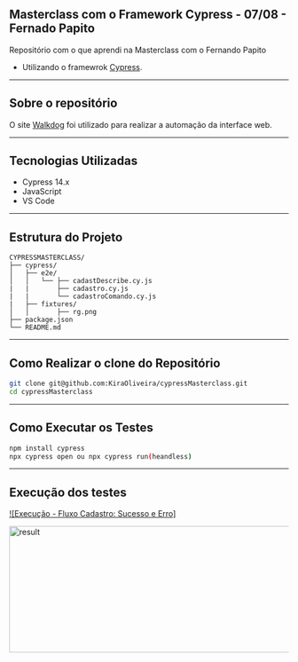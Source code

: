 ## Masterclass com o Framework Cypress - 07/08 - Fernado Papito

Repositório com o que aprendi na Masterclass com o Fernando Papito

* Utilizando o framewrok [Cypress](https://www.cypress.io/).

---

## Sobre o repositório

O site [Walkdog](https://walkdog.vercel.app/) foi utilizado para realizar a automação da interface web.

---

## Tecnologias Utilizadas

- Cypress 14.x
- JavaScript
- VS Code

---

## Estrutura do Projeto

```
CYPRESSMASTERCLASS/
├── cypress/
│   ├── e2e/
│   │   └── ├── cadastDescribe.cy.js
|   |       ├── cadastro.cy.js
|   |       └── cadastroComando.cy.js
|   ├── fixtures/
│   │       ├── rg.png
├── package.json
└── README.md
```

---

## Como Realizar o clone do Repositório

```bash
git clone git@github.com:KiraOliveira/cypressMasterclass.git
cd cypressMasterclass
```

---

## Como Executar os Testes

```bash
npm install cypress
npx cypress open ou npx cypress run(heandless)
```

---

## Execução dos testes

[![Execução - Fluxo Cadastro: Sucesso e Erro]](https://github.com/user-attachments/assets/b8269369-3996-4654-8ac7-d43f49049b77)

<img width="832" height="228" alt="result" src="https://github.com/user-attachments/assets/fbb4ec96-da6b-4187-ae3c-7c6a4c45b8fa" />
